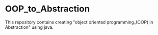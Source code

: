 # OOP_to_Abstraction
This repository contains creating "object oriented programming_(OOP) in Abstraction" using java.
